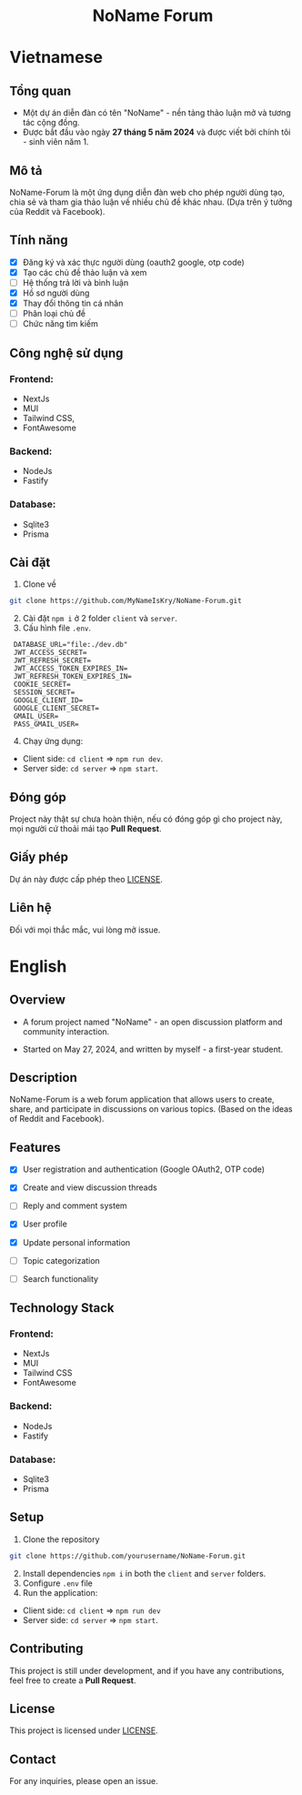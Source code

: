 <h1 align="center">NoName Forum</h1>

<h1>Vietnamese</h1>

## Tổng quan
- Một dự án diễn đàn có tên "NoName" - nền tảng thảo luận mở và tương tác cộng đồng.
- Được bắt đầu vào ngày **27 tháng 5 năm 2024** và được viết bởi chính tôi - sinh viên năm 1.

## Mô tả
NoName-Forum là một ứng dụng diễn đàn web cho phép người dùng tạo, chia sẻ và tham gia thảo luận về nhiều chủ đề khác nhau. (Dựa trên ý tưởng của Reddit và Facebook).

## Tính năng
- [x] Đăng ký và xác thực người dùng (oauth2 google, otp code)
- [x] Tạo các chủ đề thảo luận và xem
- [ ] Hệ thống trả lời và bình luận
- [x] Hồ sơ người dùng
- [x] Thay đổi thông tin cá nhân
- [ ] Phân loại chủ đề
- [ ] Chức năng tìm kiếm

## Công nghệ sử dụng
### Frontend: 
* NextJs
* MUI
* Tailwind CSS,
* FontAwesome

### Backend: 
- NodeJs
- Fastify

### Database: 
* Sqlite3
* Prisma

## Cài đặt
1. Clone về
```bash
git clone https://github.com/MyNameIsKry/NoName-Forum.git
```
2. Cài đặt `npm i` ở 2 folder `client` và `server`.
3. Cấu hình file `.env`.
```
 DATABASE_URL="file:./dev.db"
 JWT_ACCESS_SECRET=
 JWT_REFRESH_SECRET=
 JWT_ACCESS_TOKEN_EXPIRES_IN=
 JWT_REFRESH_TOKEN_EXPIRES_IN=
 COOKIE_SECRET=
 SESSION_SECRET=
 GOOGLE_CLIENT_ID=
 GOOGLE_CLIENT_SECRET=
 GMAIL_USER=
 PASS_GMAIL_USER=
```
4. Chạy ứng dụng:
- Client side: `cd client` => `npm run dev`.
- Server side: `cd server` => `npm start`.

## Đóng góp
Project này thật sự chưa hoàn thiện, nếu có đóng góp gì cho project này, mọi người cứ thoải mái tạo **Pull Request**.

## Giấy phép
Dự án này được cấp phép theo [LICENSE](./LICENSE).

## Liên hệ
Đối với mọi thắc mắc, vui lòng mở issue.

<h1>English</h1>

## Overview
* A forum project named "NoName" - an open discussion platform and community interaction.

* Started on May 27, 2024, and written by myself - a first-year student.

## Description
NoName-Forum is a web forum application that allows users to create, share, and participate in discussions on various topics. (Based on the ideas of Reddit and Facebook).

## Features
- [x] User registration and authentication (Google OAuth2, OTP code)
- [x] Create and view discussion threads
- [ ] Reply and comment system
- [x] User profile
- [x] Update personal information
- [ ] Topic categorization
- [ ] Search functionality


## Technology Stack
### Frontend:
- NextJs
- MUI
- Tailwind CSS
- FontAwesome

### Backend:
- NodeJs
- Fastify

### Database:
- Sqlite3
- Prisma

## Setup
1. Clone the repository
```bash
git clone https://github.com/yourusername/NoName-Forum.git
```
2. Install dependencies `npm i` in both the `client` and `server` folders.
3. Configure `.env` file
4. Run the application:
- Client side: `cd client` => `npm run dev`
- Server side: `cd server` => `npm start`.

## Contributing
This project is still under development, and if you have any contributions, feel free to create a **Pull Request**.

## License
This project is licensed under [LICENSE](./LICENSE).

## Contact
For any inquiries, please open an issue.
